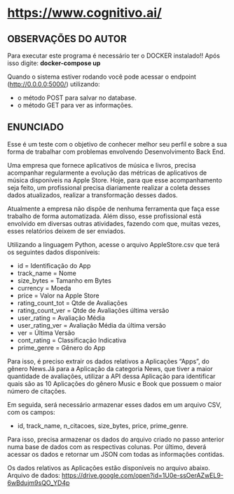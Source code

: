 # https://www.cognitivo.ai/

## OBSERVAÇÕES DO AUTOR

 Para executar este programa é necessário ter o DOCKER instalado!!
 Após isso digite: **docker-compose up**
 
 Quando o sistema estiver rodando você pode acessar o endpoint (http://0.0.0.0:5000/) utilizando:<br>
 * o método POST para salvar no database.
 * o método GET para ver as informações.
 
## ENUNCIADO
 Esse é um teste com o objetivo de conhecer melhor seu perfil e sobre a sua forma de trabalhar com problemas envolvendo Desenvolvimento Back End.

 Uma empresa que fornece aplicativos de música e livros, precisa acompanhar regularmente a evolução das métricas de aplicativos de música disponíveis na Apple Store. Hoje, para que esse acompanhamento seja feito, um profissional precisa diariamente realizar a coleta desses dados atualizados, realizar a transformação desses dados.

 Atualmente a empresa não dispõe de nenhuma ferramenta que faça esse trabalho de forma automatizada. Além disso, esse profissional está envolvido em diversas outras atividades, fazendo com que, muitas vezes, esses relatórios deixem de ser enviados.

 Utilizando a linguagem Python, acesse o arquivo AppleStore.csv que terá os seguintes dados disponíveis: 
  * id = Identificação do App
  * track_name = Nome
  * size_bytes = Tamanho em Bytes
  * currency = Moeda
  * price = Valor na Apple Store
  * rating_count_tot = Qtde de Avaliações
  * rating_count_ver = Qtde de Avaliações última versão 
  * user_rating = Avaliação Média 
  * user_rating_ver = Avaliação Média da última versão 
  * ver = Última Versão 
  * cont_rating = Classificação Indicativa 
  * prime_genre = Gênero do App  
  
 Para isso, é preciso extrair os dados relativos a Aplicações “Apps”, do gênero News.Já para a Aplicação da categoria News, que tiver a maior quantidade de avaliações, utilizar a API dessa Aplicação para identificar quais são as 10 Aplicações do gênero Music e Book que possuem o maior número de citações.
 
 Em seguida, será necessário armazenar esses dados em um arquivo CSV, com os campos:
   * id, track_name, n_citacoes, size_bytes, price, prime_genre.
 
 Para isso, precisa armazenar os dados do arquivo criado no passo anterior numa base de dados com as respectivas colunas. Por último, deverá acessar os dados e retornar um JSON com todas as informações contidas.
 
 Os dados relativos as Aplicações estão disponíveis no arquivo abaixo. Arquivo de dados: https://drive.google.com/open?id=1U0e-ssOerAZwEL9-6wBdujm9sQO_YD4p
